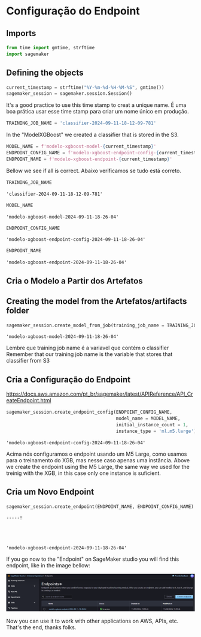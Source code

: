 # Configuração do Endpoint

## Imports 


```python
from time import gmtime, strftime
import sagemaker
```


## Defining the objects


```python
current_timestamp = strftime("%Y-%m-%d-%H-%M-%S", gmtime()) 
sagemaker_session = sagemaker.session.Session()
```
It's a good practice to use this time stamp to creat a unique name.
É uma boa prática usar esse time stamp para criar um nome único em produção.

```python
TRAINING_JOB_NAME = 'classifier-2024-09-11-18-12-09-781'
```
In the "ModelXGBoost" we created a classifier that is stored in the S3.

```python
MODEL_NAME = f'modelo-xgboost-model-{current_timestamp}'
ENDPOINT_CONFIG_NAME = f'modelo-xgboost-endpoint-config-{current_timestamp}'
ENDPOINT_NAME = f'modelo-xgboost-endpoint-{current_timestamp}'
```
Bellow we see if all is correct. Abaixo verificamos se tudo está correto.

```python
TRAINING_JOB_NAME 
```




    'classifier-2024-09-11-18-12-09-781'




```python
MODEL_NAME
```




    'modelo-xgboost-model-2024-09-11-18-26-04'




```python
ENDPOINT_CONFIG_NAME
```




    'modelo-xgboost-endpoint-config-2024-09-11-18-26-04'




```python
ENDPOINT_NAME
```




    'modelo-xgboost-endpoint-2024-09-11-18-26-04'



## Cria o Modelo a Partir dos Artefatos
## Creating the model from the Artefatos/artifacts folder



```python
sagemaker_session.create_model_from_job(training_job_name = TRAINING_JOB_NAME, name = MODEL_NAME) 
```




    'modelo-xgboost-model-2024-09-11-18-26-04'


Lembre que training job name é a variavel que contém o classifier
Remember that our training job name is the variable that stores that classifier from S3
## Cria a Configuração do Endpoint

https://docs.aws.amazon.com/pt_br/sagemaker/latest/APIReference/API_CreateEndpoint.html


```python
sagemaker_session.create_endpoint_config(ENDPOINT_CONFIG_NAME, 
                                         model_name = MODEL_NAME, 
                                         initial_instance_count = 1, 
                                         instance_type = 'ml.m5.large')
```




    'modelo-xgboost-endpoint-config-2024-09-11-18-26-04'


Acima nós configuramos o endpoint usando um M5 Large, como usamos para o treinamento do XGB, mas nesse caso apenas uma instância.
Above we create the endpoint using the M5 Large, the same way we used for the treinig with the XGB, in this case only one instance is suficient.
## Cria um Novo Endpoint


```python
sagemaker_session.create_endpoint(ENDPOINT_NAME, ENDPOINT_CONFIG_NAME)
```

    -----!




    'modelo-xgboost-endpoint-2024-09-11-18-26-04'



If  you go now to the "Endpoint" on SageMaker studio you will find this endpoint, like in the image bellow: 

![image.png](EndpointConfig_files/1e251cc9-ce57-4f02-b80b-912993117864.png)

Now you can use it to work with other applications on AWS, APIs, etc.
That's the end, thanks folks.
